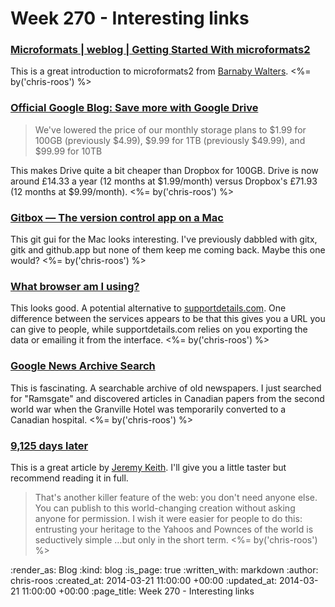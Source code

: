 Week 270 - Interesting links
============================

### [Microformats | weblog | Getting Started With microformats2](http://microformats.org/2014/03/05/getting-started-with-microformats2)

This is a great introduction to microformats2 from [Barnaby Walters](http://waterpigs.co.uk/). <%= by('chris-roos') %>


### [Official Google Blog: Save more with Google Drive](http://googleblog.blogspot.co.uk/2014/03/save-more-with-google-drive.html)

> We've lowered the price of our monthly storage plans to $1.99 for 100GB (previously $4.99), $9.99 for 1TB (previously $49.99), and $99.99 for 10TB

This makes Drive quite a bit cheaper than Dropbox for 100GB. Drive is now around £14.33 a year (12 months at $1.99/month) versus Dropbox's £71.93 (12 months at $9.99/month). <%= by('chris-roos') %>


### [Gitbox — The version control app on a Mac](http://www.gitboxapp.com/)

This git gui for the Mac looks interesting. I've previously dabbled with gitx, gitk and github.app but none of them keep me coming back. Maybe this one would? <%= by('chris-roos') %>


### [What browser am I using?](http://www.whatsmybrowser.org/)

This looks good. A potential alternative to [supportdetails.com](http://supportdetails.com/). One difference between the services appears to be that this gives you a URL you can give to people, while supportdetails.com relies on you exporting the data or emailing it from the interface. <%= by('chris-roos') %>


### [Google News Archive Search](http://news.google.com/newspapers)

This is fascinating. A searchable archive of old newspapers. I just searched for "Ramsgate" and discovered articles in Canadian papers from the second world war when the Granville Hotel was temporarily converted to a Canadian hospital. <%= by('chris-roos') %>


### [9,125 days later](http://adactio.com/journal/6712/)

This is a great article by [Jeremy Keith][]. I'll give you a little taster but recommend reading it in full. 

> That's another killer feature of the web: you don't need anyone else. You can publish to this world-changing creation without asking anyone for permission. I wish it were easier for people to do this: entrusting your heritage to the Yahoos and Pownces of the world is seductively simple …but only in the short term. <%= by('chris-roos') %>


[Jeremy Keith]: http://adactio.com/

:render_as: Blog
:kind: blog
:is_page: true
:written_with: markdown
:author: chris-roos
:created_at: 2014-03-21 11:00:00 +00:00
:updated_at: 2014-03-21 11:00:00 +00:00
:page_title: Week 270 - Interesting links
